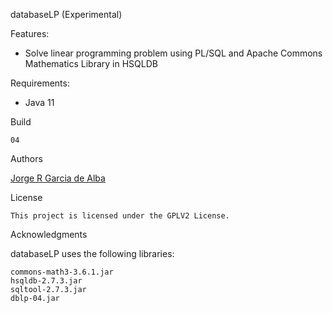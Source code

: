 databaseLP (Experimental)

Features:

   - Solve linear programming problem using PL/SQL and Apache Commons Mathematics Library in HSQLDB 

Requirements:

   - Java 11

Build

    04

Authors

[Jorge R Garcia de Alba](https://xjrga.github.io "Jorge R Garcia de Alba")

License

    This project is licensed under the GPLV2 License.

Acknowledgments

databaseLP uses the following libraries:

    commons-math3-3.6.1.jar
    hsqldb-2.7.3.jar
    sqltool-2.7.3.jar
    dblp-04.jar
